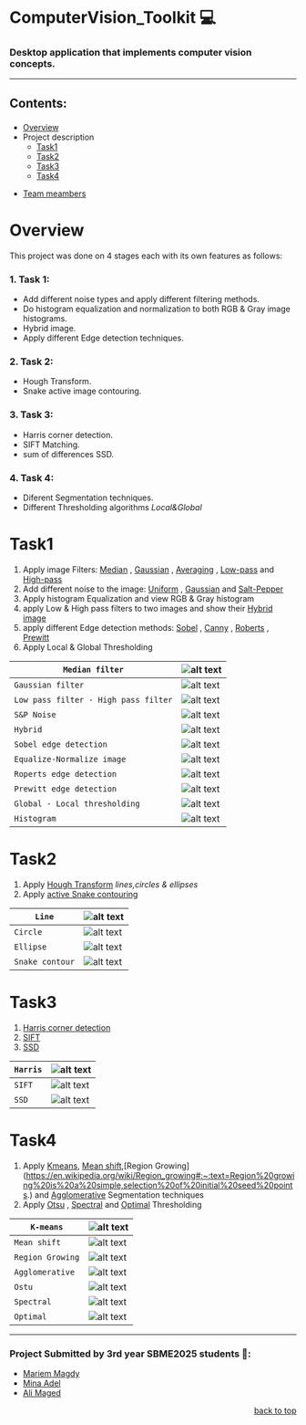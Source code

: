<div id = 'top'></div>

# ComputerVision_Toolkit 💻

### Desktop application that implements computer vision concepts.

---

## <p align='left'>Contents:</p>

- [Overview](#overview)
- Project description
  - [Task1](#task1)
  - [Task2](#task2)
  - [Task3](#task3)
  - [Task4](#task4)
- <p><a href="#members">Team meambers</a></p>

# Overview

This project was done on 4 stages each with its own features as follows:

### 1. Task 1:

- Add different noise types and apply different filtering methods.
- Do histogram equalization and normalization to both RGB & Gray image histograms.
- Hybrid image.
- Apply different Edge detection techniques.

### 2. Task 2:

- Hough Transform.
- Snake active image contouring.

### 3. Task 3:

- Harris corner detection.
- SIFT Matching.
- sum of differences SSD.

### 4. Task 4:

- Diferent Segmentation techniques.
- Different Thresholding algorithms _Local&Global_

# Task1

1. Apply image Filters: [Median](https://en.wikipedia.org/wiki/Median_filter#:~:text=The%20median%20filter%20is%20a,edge%20detection%20on%20an%20image) , [Gaussian](https://en.wikipedia.org/wiki/Gaussian_filter#:~:text=In%20electronics%20and%20signal%20processing,would%20have%20infinite%20impulse%20response) , [Averaging](https://en.wikipedia.org/wiki/Geometric_mean_filter) , [Low-pass](https://www.l3harrisgeospatial.com/docs/lowpassfilter.html#:~:text=A%20low%20pass%20filter%20is,reducing%20the%20high%20frequency%20information) and [High-pass](https://www.l3harrisgeospatial.com/docs/highpassfilter.html#:~:text=A%20high%20pass%20filter%20is,reducing%20the%20low%20frequency%20information)
2. Add different noise to the image: [Uniform](<https://en.wikipedia.org/wiki/Image_noise#Quantization_noise_(uniform_noise)>) , [Gaussian](https://en.wikipedia.org/wiki/Image_noise#Gaussian_noise) and [Salt-Pepper](https://en.wikipedia.org/wiki/Image_noise#Salt-and-pepper_noise)
3. Apply histogram Equalization and view RGB & Gray histogram
4. apply Low & High pass filters to two images and show their [Hybrid image](https://en.wikipedia.org/wiki/Hybrid_image)
5. apply different Edge detection methods: [Sobel](https://homepages.inf.ed.ac.uk/rbf/HIPR2/sobel.htm) , [Canny](https://homepages.inf.ed.ac.uk/rbf/HIPR2/canny.htm) , [Roberts](https://homepages.inf.ed.ac.uk/rbf/HIPR2/roberts.htm) , [Prewitt](https://homepages.inf.ed.ac.uk/rbf/HIPR2/prewitt.htm)
6. Apply Local & Global Thresholding

| `Median filter`          | ![alt text](screenshots/task_1/median_filter.png)    |
| ------------------------ | --------------------------------------------------------------------------------------------------------- |
| `Gaussian filter`        | ![alt text](screenshots/task_1/gaussian.png)       |
| `Low pass filter - High pass filter`        | ![alt text](screenshots/task_1/low_high_pass_filter.png)        |
| `S&P Noise`              | ![alt text](screenshots/task_1/salt_pepper.png)          |
| `Hybrid`                 | ![alt text](screenshots/task_1/hybrid.png)        |
| `Sobel edge detection`   | ![alt text](screenshots/task_1/sobel.png)           |
| `Equalize-Normalize image`   | ![alt text](screenshots/task_1/equalize_normalize.png)           |
| `Roperts edge detection` | ![alt text](screenshots/task_1/roberts.png)         |
| `Prewitt edge detection` | ![alt text](screenshots/task_1/prewitt.png)         |
| `Global - Local thresholding`    | ![alt text](screenshots/task_1/thresholding.png) |
| `Histogram`              | ![alt text](screenshots/task_1/rgb_histogram.png)        |

# Task2

1. Apply [Hough Transform](https://en.wikipedia.org/wiki/Hough_transform#:~:text=The%20Hough%20transform%20is%20a,shapes%20by%20a%20voting%20procedure.) _lines,circles & ellipses_
2. Apply [active Snake contouring](https://en.wikipedia.org/wiki/Active_contour_model)

| `Line`          | ![alt text](https://github.com/MahmoudRabea13/ComputerVision_Toolkit/blob/main/snaps/houghlines.jpg)    |
| --------------- | ------------------------------------------------------------------------------------------------------- |
| `Circle`        | ![alt text](https://github.com/MahmoudRabea13/ComputerVision_Toolkit/blob/main/snaps/CircleHough.jpg)   |
| `Ellipse`       | ![alt text](https://github.com/MahmoudRabea13/ComputerVision_Toolkit/blob/main/snaps/Houghellipse2.jpg) |
| `Snake contour` | ![alt text](https://github.com/MahmoudRabea13/ComputerVision_Toolkit/blob/main/snaps/contouroutput.jpg) |

# Task3

1. [Harris corner detection](https://en.wikipedia.org/wiki/Harris_corner_detector#:~:text=The%20Harris%20corner%20detector%20is,improvement%20of%20Moravec's%20corner%20detector.)
2. [SIFT](<https://www.sciencedirect.com/topics/computer-science/scale-invariant-feature-transform#:~:text=Scale%2DInvariant%20Feature%20Transform%20(SIFT)%E2%80%94SIFT%20is%20an,Keypoints%20Detection%2C%20and%20Feature%20Description.>)
3. [SSD](https://en.wikipedia.org/wiki/Sum_of_absolute_differences#:~:text=In%20digital%20image%20processing%2C%20the,block%20being%20used%20for%20comparison.)

| `Harris` | ![alt text](https://github.com/MahmoudRabea13/ComputerVision_Toolkit/blob/main/snaps/harris.jpg) |
| -------- | ------------------------------------------------------------------------------------------------ |
| `SIFT`   | ![alt text](https://github.com/MahmoudRabea13/ComputerVision_Toolkit/blob/main/snaps/sift.jpg)   |
| `SSD`    | ![alt text](https://github.com/MahmoudRabea13/ComputerVision_Toolkit/blob/main/snaps/ssd.jpg)    |

# Task4

1. Apply [Kmeans](https://www.geeksforgeeks.org/image-segmentation-using-k-means-clustering/), [Mean shift](https://towardsdatascience.com/understanding-mean-shift-clustering-and-implementation-with-python-6d5809a2ac40#:~:text=Mean%20shift%20is%20an%20unsupervised,clusters%20in%20the%20feature%20space.),[Region Growing](https://en.wikipedia.org/wiki/Region_growing#:~:text=Region%20growing%20is%20a%20simple,selection%20of%20initial%20seed%20points.) and [Agglomerative](https://ieeexplore.ieee.org/document/1044838/) Segmentation techniques
2. Apply [Otsu](https://en.wikipedia.org/wiki/Otsu%27s_method) , [Spectral](https://medium.com/abraia/hyperspectral-image-classification-with-python-7dce4ebcda0a) and [Optimal](https://www.researchgate.net/publication/32973889_Optimal_thresholding_for_image_segmentation) Thresholding

| `K-means`        | ![alt text](https://github.com/MahmoudRabea13/ComputerVision_Toolkit/blob/main/snaps/Kmean.jpg)          |
| ---------------- | -------------------------------------------------------------------------------------------------------- |
| `Mean shift`     | ![alt text](https://github.com/MahmoudRabea13/ComputerVision_Toolkit/blob/main/snaps/Mean%20Shift.jpg)   |
| `Region Growing` | ![alt text](https://github.com/MahmoudRabea13/ComputerVision_Toolkit/blob/main/snaps/RegionGrowing.jpg)  |
| `Agglomerative`  | ![alt text](https://github.com/MahmoudRabea13/ComputerVision_Toolkit/blob/main/snaps/aggo.jpg)           |
| `Ostu`           | ![alt text](https://github.com/MahmoudRabea13/ComputerVision_Toolkit/blob/main/snaps/otsuglobal.png)     |
| `Spectral`       | ![alt text](https://github.com/MahmoudRabea13/ComputerVision_Toolkit/blob/main/snaps/spectralglobal.png) |
| `Optimal`        | ![alt text](https://github.com/MahmoudRabea13/ComputerVision_Toolkit/blob/main/snaps/optimalglobal.png)  |

---

<div id='members'>
   
### Project Submitted by 3rd year SBME2025 students 💉:
* [Mariem Magdy](https://github.com/MariemMagdi) 
* [Mina Adel](https://github.com/Mina-A-Tayeh) 
* [Ali Maged](https://github.com/alimaged10)

</div>

<p align="right"><a href="#top">back to top</a></p>
